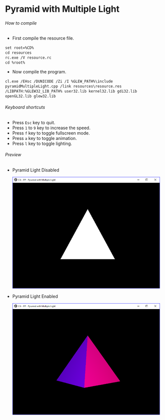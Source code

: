# Pyramid with Multiple Light

###### How to compile

*   First compile the resource file.

```
set root=%CD%
cd resources
rc.exe /V resource.rc
cd %root%
```

*   Now compile the program.

```
cl.exe /EHsc /DUNICODE /Zi /I %GLEW_PATH%\include pyramidMultipleLight.cpp /link resources\resource.res /LIBPATH:%GLEW32_LIB_PATH% user32.lib kernel32.lib gdi32.lib openGL32.lib glew32.lib
```

###### Keyboard shortcuts

*   Press `Esc` key to quit.
*   Press `1` to `9` key to increase the speed.
*   Press `f` key to toggle fullscreen mode.
*   Press `a` key to toggle animation.
*   Press `l` key to toggle lighting.

###### Preview

*   Pyramid Light Disabled

    ![pyramidLightDisabled][pyramid-light-disabled-image]

*   Pyramid Light Enabled

    ![pyramidLightEnabled][pyramid-light-enabled-image]

[//]: # "Image declaration"
[pyramid-light-disabled-image]: ./preview/pyramidLightDisabled.png "Pyramid Light Disabled"
[pyramid-light-enabled-image]: ./preview/pyramidLightEnabled.png "Pyramid Light Enabled"

